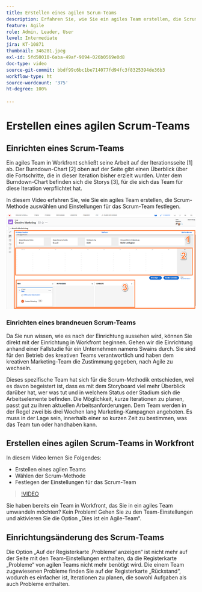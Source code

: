 ```yaml
---
title: Erstellen eines agilen Scrum-Teams
description: Erfahren Sie, wie Sie ein agiles Team erstellen, die Scrum-Methodik auswählen und Einstellungen für das Scrum-Team festlegen.
feature: Agile
role: Admin, Leader, User
level: Intermediate
jira: KT-10871
thumbnail: 346281.jpeg
exl-id: 5fd50010-6aba-49af-9094-026b0569e0d8
doc-type: video
source-git-commit: bbdf99c6bc1be714077fd94fc3f8325394de36b3
workflow-type: ht
source-wordcount: '375'
ht-degree: 100%

---
```


# Erstellen eines agilen Scrum-Teams

## Einrichten eines Scrum-Teams

Ein agiles Team in Workfront schließt seine Arbeit auf der Iterationsseite [1] ab. Der Burndown-Chart [2] oben auf der Seite gibt einen Überblick über die Fortschritte, die in dieser Iteration bisher erzielt wurden. Unter dem Burndown-Chart befinden sich die Storys [3], für die sich das Team für diese Iteration verpflichtet hat.

In diesem Video erfahren Sie, wie Sie ein agiles Team erstellen, die Scrum-Methode auswählen und Einstellungen für das Scrum-Team festlegen.

![Teams-Seite](assets/scrum-agile-team-page.png)

### Einrichten eines brandneuen Scrum-Teams

Da Sie nun wissen, wie es nach der Einrichtung aussehen wird, können Sie direkt mit der Einrichtung in Workfront beginnen. Gehen wir die Einrichtung anhand einer Fallstudie für ein Unternehmen namens Swains durch. Sie sind für den Betrieb des kreativen Teams verantwortlich und haben dem kreativen Marketing-Team die Zustimmung gegeben, nach Agile zu wechseln.


Dieses spezifische Team hat sich für die Scrum-Methodik entschieden, weil es davon begeistert ist, dass es mit dem Storyboard viel mehr Überblick darüber hat, wer was tut und in welchem Status oder Stadium sich die Arbeitselemente befinden. Die Möglichkeit, kurze Iterationen zu planen, passt gut zu ihren aktuellen Arbeitsanforderungen. Dem Team werden in der Regel zwei bis drei Wochen lang Marketing-Kampagnen angeboten. Es muss in der Lage sein, innerhalb einer so kurzen Zeit zu bestimmen, was das Team tun oder handhaben kann.

## Erstellen eines agilen Scrum-Teams in Workfront

In diesem Video lernen Sie Folgendes:

- Erstellen eines agilen Teams
- Wählen der Scrum-Methode
- Festlegen der Einstellungen für das Scrum-Team

>[!VIDEO](https://video.tv.adobe.com/v/3413770/?quality=12&learn=on&enablevpops=1&captions=ger)

Sie haben bereits ein Team in Workfront, das Sie in ein agiles Team umwandeln möchten? Kein Problem! Gehen Sie zu den Team-Einstellungen und aktivieren Sie die Option „Dies ist ein Agile-Team“.



## Einrichtungsänderung des Scrum-Teams

Die Option „Auf der Registerkarte ‚Probleme‘ anzeigen“ ist nicht mehr auf der Seite mit den Team-Einstellungen enthalten, da die Registerkarte „Probleme“ von agilen Teams nicht mehr benötigt wird. Die einem Team zugewiesenen Probleme finden Sie auf der Registerkarte „Rückstand“, wodurch es einfacher ist, Iterationen zu planen, die sowohl Aufgaben als auch Probleme enthalten.
